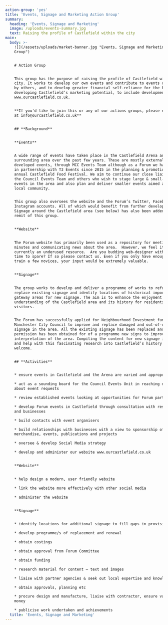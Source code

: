 ```yaml
---
action-group: 'yes'
title: 'Events, Signage and Marketing Action Group'
summary:
  heading: 'Events, Signage and Marketing'
  image: /uploads/events-summary.jpg
  text: Raising the profile of Castlefield within the city
main:
  body: >-
    ![](/assets/uploads/market-banner.jpg "Events, Signage and Marketing Action
    Group")


    # Action Group


    This group has the purpose of raising the profile of Castlefield within the
    city. It works to develop our own events and contribute to events organised
    by others, and to develop greater financial self-reliance for the Forum by
    developing Castlefield’s marketing potential, to include development of
    www.ourcastlefield.co.uk.


    **If you'd like to join this or any of our actions groups, please email us
    at info@ourcastlefield.co.uk**   


    ## **Background**


    **Events**


    A wide range of events have taken place in the Castlefield Arena and
    surrounding area over the past few years. These are mostly externally
    developed events, through MCC Events Team although as a Forum we have worked
    in partnership with T3 Events since 2015 in the planning & promotion of the
    annual Castlefield Food Festival. We aim to continue our close liaison with
    the Council Events Team and others who wish to stage large & small-scale
    events in the area and also plan and deliver smaller events aimed at the
    local community.


    This group also oversees the website and the Forum’s Twitter, Facebook and
    Instagram accounts. All of which would benefit from further development.
    Signage around the Castlefield area (see below) has also been added to the
    remit of this group.


    **Website**


    The Forum website has primarily been used as a repository for meeting
    minutes and communicating news about the area.  However, we feel it’s
    currently an underused resource.  Are you budding web-designer with some
    time to spare? If so please contact us. Even if you only have enough time to
    train a few novices, your input would be extremely valuable.


    **Signage**


    The group works to develop and deliver a programme of works to refurbish and
    replace existing signage and identify locations of historical importance and
    gateway areas for new signage. The aim is to enhance the enjoyment and
    understanding of the Castlefield area and its history for residents and
    visitors.


    The Forum has successfully applied for Neighbourhood Investment funding from
    Manchester City Council to improve and replace damaged and out-of-date
    signage in the area. All the existing signage has been replaced and planning
    permission has been obtained for of a programme new signs to improve the
    interpretation of the area. Compiling the content for new signage is ongoing
    and help with this fascinating research into Castlefield’s history is most
    welcome.


    ## **Activities**


    * ensure events in Castlefield and the Arena are varied and appropriate   

    * act as a sounding board for the Council Events Unit in reaching decisions
    about event requests

    * review established events looking at opportunities for Forum participation

    * develop Forum events in Castlefield through consultation with residents
    and businesses  

    * build contacts with event organisers

    * build relationships with businesses with a view to sponsorship of
    merchandise, events, publications and projects 

    * oversee & develop Social Media strategy

    * develop and administer our website www.ourcastlefield.co.uk


    **Website**


    * help design a modern, user friendly website

    * link the website more effectively with other social media

    * administer the website


    **Signage**


    * identify locations for additional signage to fill gaps in provision

    * develop programme/s of replacement and renewal

    * obtain costings

    * obtain approval from Forum Committee

    * obtain funding

    * research material for content – text and images

    * liaise with partner agencies & seek out local expertise and knowledge

    * obtain approvals, planning etc

    * procure design and manufacture, liaise with contractor, ensure value for
    money

    * publicise work undertaken and achievements
  title: 'Events, Signage and Marketing'
---
```


